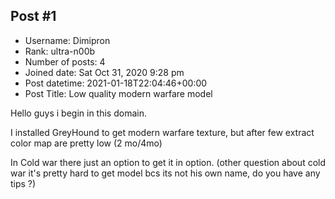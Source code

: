 ## Post #1
- Username: Dimipron
- Rank: ultra-n00b
- Number of posts: 4
- Joined date: Sat Oct 31, 2020 9:28 pm
- Post datetime: 2021-01-18T22:04:46+00:00
- Post Title: Low quality modern warfare model

Hello guys i begin in this domain.

I installed GreyHound to get modern warfare texture, but after few extract color map are pretty low (2 mo/4mo)

In Cold war  there just an option to get it in option. (other question about cold war it's pretty hard to get model bcs its not his own name, do you have any tips ?)
